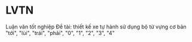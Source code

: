 # LVTN
Luận văn tốt nghiệp
Đề tài: thiết kế xe tự hành sử dụng bộ từ vựng cơ bản "tới", "lùi", "trái", "phải", "0", "1", "2", "3", "4"
